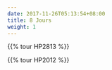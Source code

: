 ```yaml
---
date: 2017-11-26T05:13:54+08:00
title: 8 Jours
weight: 1
---
```


{{% tour HP2813 %}}

{{% tour HP2012 %}}

